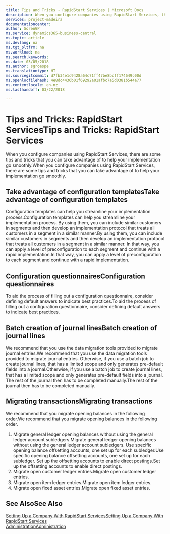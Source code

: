 ```yaml
---
title: Tips and Tricks - RapidStart Services | Microsoft Docs
description: When you configure companies using RapidStart Services, there are some tips and tricks that you can take advantage of to help your implementation go smoothly.
services: project-madeira
documentationcenter: 
author: SorenGP
ms.service: dynamics365-business-central
ms.topic: article
ms.devlang: na
ms.tgt_pltfrm: na
ms.workload: na
ms.search.keywords: 
ms.date: 03/05/2018
ms.author: sgroespe
ms.translationtype: HT
ms.sourcegitcommit: d7fb34e1c9428a64c71ff47be8bcff174649c00d
ms.openlocfilehash: 4e8dc4436b01f69292a01afbc7a5d0381b544a77
ms.contentlocale: en-nz
ms.lasthandoff: 03/22/2018

---
```

# <a name="tips-and-tricks-rapidstart-services"></a><span data-ttu-id="7486f-103">Tips and Tricks: RapidStart Services</span><span class="sxs-lookup"><span data-stu-id="7486f-103">Tips and Tricks: RapidStart Services</span></span>
<span data-ttu-id="7486f-104">When you configure companies using RapidStart Services, there are some tips and tricks that you can take advantage of to help your implementation go smoothly.</span><span class="sxs-lookup"><span data-stu-id="7486f-104">When you configure companies using RapidStart Services, there are some tips and tricks that you can take advantage of to help your implementation go smoothly.</span></span>  

## <a name="take-advantage-of-configuration-templates"></a><span data-ttu-id="7486f-105">Take advantage of configuration templates</span><span class="sxs-lookup"><span data-stu-id="7486f-105">Take advantage of configuration templates</span></span>  
<span data-ttu-id="7486f-106">Configuration templates can help you streamline your implementation process.</span><span class="sxs-lookup"><span data-stu-id="7486f-106">Configuration templates can help you streamline your implementation process.</span></span> <span data-ttu-id="7486f-107">By using them, you can include similar customers in segments and then develop an implementation protocol that treats all customers in a segment in a similar manner.</span><span class="sxs-lookup"><span data-stu-id="7486f-107">By using them, you can include similar customers in segments and then develop an implementation protocol that treats all customers in a segment in a similar manner.</span></span> <span data-ttu-id="7486f-108">In that way, you can apply a level of preconfiguration to each segment and continue with a rapid implementation.</span><span class="sxs-lookup"><span data-stu-id="7486f-108">In that way, you can apply a level of preconfiguration to each segment and continue with a rapid implementation.</span></span>  

## <a name="configuration-questionnaires"></a><span data-ttu-id="7486f-109">Configuration questionnaires</span><span class="sxs-lookup"><span data-stu-id="7486f-109">Configuration questionnaires</span></span>  
<span data-ttu-id="7486f-110">To aid the process of filling out a configuration questionnaire, consider defining default answers to indicate best practices.</span><span class="sxs-lookup"><span data-stu-id="7486f-110">To aid the process of filling out a configuration questionnaire, consider defining default answers to indicate best practices.</span></span>  

## <a name="batch-creation-of-journal-lines"></a><span data-ttu-id="7486f-111">Batch creation of journal lines</span><span class="sxs-lookup"><span data-stu-id="7486f-111">Batch creation of journal lines</span></span>  
<span data-ttu-id="7486f-112">We recommend that you use the data migration tools provided to migrate journal entries.</span><span class="sxs-lookup"><span data-stu-id="7486f-112">We recommend that you use the data migration tools provided to migrate journal entries.</span></span> <span data-ttu-id="7486f-113">Otherwise, if you use a batch job to create journal lines, that has a limited scope and only generates pre-default fields into a journal.</span><span class="sxs-lookup"><span data-stu-id="7486f-113">Otherwise, if you use a batch job to create journal lines, that has a limited scope and only generates pre-default fields into a journal.</span></span> <span data-ttu-id="7486f-114">The rest of the journal then has to be completed manually.</span><span class="sxs-lookup"><span data-stu-id="7486f-114">The rest of the journal then has to be completed manually.</span></span>  

## <a name="migrating-transactions"></a><span data-ttu-id="7486f-115">Migrating transactions</span><span class="sxs-lookup"><span data-stu-id="7486f-115">Migrating transactions</span></span>  
<span data-ttu-id="7486f-116">We recommend that you migrate opening balances in the following order.</span><span class="sxs-lookup"><span data-stu-id="7486f-116">We recommend that you migrate opening balances in the following order.</span></span>  

1.  <span data-ttu-id="7486f-117">Migrate general ledger opening balances without using the general ledger account subledgers.</span><span class="sxs-lookup"><span data-stu-id="7486f-117">Migrate general ledger opening balances without using the general ledger account subledgers.</span></span> <span data-ttu-id="7486f-118">Use specific opening balance offsetting accounts, one set up for each subledger.</span><span class="sxs-lookup"><span data-stu-id="7486f-118">Use specific opening balance offsetting accounts, one set up for each subledger.</span></span> <span data-ttu-id="7486f-119">Set up the offsetting accounts to enable direct postings.</span><span class="sxs-lookup"><span data-stu-id="7486f-119">Set up the offsetting accounts to enable direct postings.</span></span>  
2.  <span data-ttu-id="7486f-120">Migrate open customer ledger entries.</span><span class="sxs-lookup"><span data-stu-id="7486f-120">Migrate open customer ledger entries.</span></span>  
3.  <span data-ttu-id="7486f-121">Migrate open item ledger entries.</span><span class="sxs-lookup"><span data-stu-id="7486f-121">Migrate open item ledger entries.</span></span>  
4.  <span data-ttu-id="7486f-122">Migrate open fixed asset entries.</span><span class="sxs-lookup"><span data-stu-id="7486f-122">Migrate open fixed asset entries.</span></span>  

## <a name="see-also"></a><span data-ttu-id="7486f-123">See Also</span><span class="sxs-lookup"><span data-stu-id="7486f-123">See Also</span></span>  
[<span data-ttu-id="7486f-124">Setting Up a Company With RapidStart Services</span><span class="sxs-lookup"><span data-stu-id="7486f-124">Setting Up a Company With RapidStart Services</span></span>](admin-set-up-a-company-with-rapidstart.md)  
[<span data-ttu-id="7486f-125">Administration</span><span class="sxs-lookup"><span data-stu-id="7486f-125">Administration</span></span>](admin-setup-and-administration.md)

